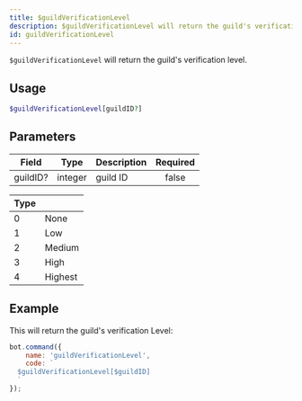 ```yaml
---
title: $guildVerificationLevel
description: $guildVerificationLevel will return the guild's verification level.
id: guildVerificationLevel
---
```


`$guildVerificationLevel` will return the guild's verification level.

## Usage

```php
$guildVerificationLevel[guildID?]
```

## Parameters

| Field    | Type    | Description | Required |
|----------|---------|-------------|:--------:|
| guildID? | integer | guild ID    |  false   |

| Type |         |
|------|---------|
| 0    | None    |
| 1    | Low     |
| 2    | Medium  |
| 3    | High    |
| 4    | Highest |

## Example

This will return the guild's verification Level:

```javascript
bot.command({
    name: 'guildVerificationLevel',
    code: `
  $guildVerificationLevel[$guildID]
  `
});
```
